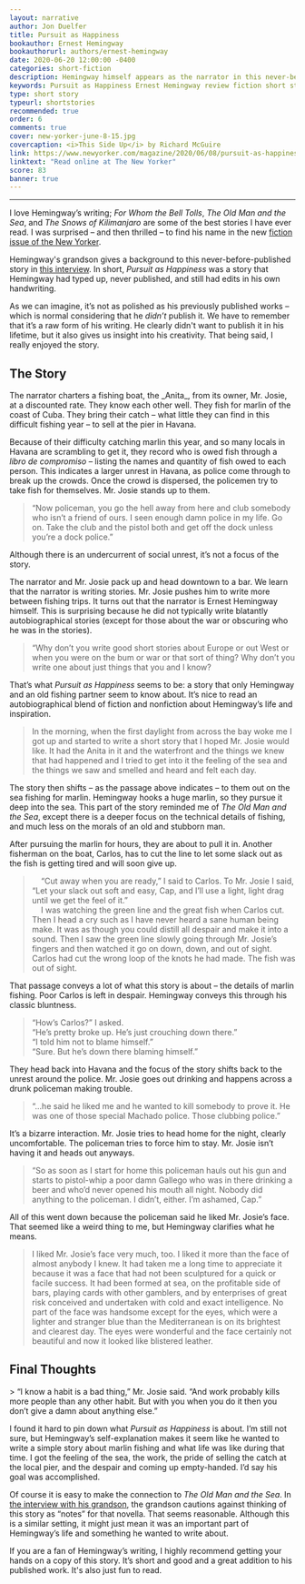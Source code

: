 ```yaml
---
layout: narrative
author: Jon Duelfer
title: Pursuit as Happiness
bookauthor: Ernest Hemingway
bookauthorurl: authors/ernest-hemingway
date: 2020-06-20 12:00:00 -0400
categories: short-fiction
description: Hemingway himself appears as the narrator in this never-before-published short story about marlin fishing off the coast of Cuba. He charters a fishing boat with an old acquaintance, Mr. Josie, and tries to reel in a huge marlin.
keywords: Pursuit as Happiness Ernest Hemingway review fiction short story the new yorker
type: short story
typeurl: shortstories
recommended: true
order: 6
comments: true
cover: new-yorker-june-8-15.jpg
covercaption: <i>This Side Up</i> by Richard McGuire
link: https://www.newyorker.com/magazine/2020/06/08/pursuit-as-happiness
linktext: "Read online at The New Yorker"
score: 83
banner: true
---
```

<hr/>

I love Hemingway’s writing; _For Whom the Bell Tolls_, _The Old Man and the Sea_, and _The Snows of Kilimanjaro_ are some of the best stories I have ever read. I was surprised – and then thrilled – to find his name in the new [fiction issue of the New Yorker](https://www.newyorker.com/magazine/2020/06/08).

Hemingway's grandson gives a background to this never-before-published story in [this interview](https://www.newyorker.com/books/this-week-in-fiction/ernest-hemingway-06-08-20). In short, _Pursuit as Happiness_ was a story that Hemingway had typed up, never published, and still had edits in his own handwriting.

As we can imagine, it’s not as polished as his previously published works – which is normal considering that he _didn’t_ publish it. We have to remember that it’s a raw form of his writing. He clearly didn't want to publish it in his lifetime, but it also gives us insight into his creativity. That being said, I really enjoyed the story.

<h2><strong>The Story</strong></h2>
The narrator charters a fishing boat, the _Anita_, from its owner, Mr. Josie, at a discounted rate. They know each other well. They fish for marlin of the coast of Cuba. They bring their catch – what little they can find in this difficult fishing year – to sell at the pier in Havana.

Because of their difficulty catching marlin this year, and so many locals in Havana are scrambling to get it, they record who is owed fish through a _libro de compromiso_ – listing the names and quantity of fish owed to each person. This indicates a larger unrest in Havana, as police come through to break up the crowds. Once the crowd is dispersed, the policemen try to take fish for themselves. Mr. Josie stands up to them.
> “Now policeman, you go the hell away from here and club somebody who isn’t a friend of ours. I seen enough damn police in my life. Go on. Take the club and the pistol both and get off the dock unless you’re a dock police.”

Although there is an undercurrent of social unrest, it’s not a focus of the story.

The narrator and Mr. Josie pack up and head downtown to a bar. We learn that the narrator is writing stories. Mr. Josie pushes him to write more between fishing trips. It turns out that the narrator is Ernest Hemingway himself. This is surprising because he did not typically write blatantly autobiographical stories (except for those about the war or obscuring who he was in the stories).
> “Why don’t you write good short stories about Europe or out West or when you were on the bum or war or that sort of thing? Why don’t you write one about just things that you and I know?

That’s what _Pursuit as Happiness_ seems to be: a story that only Hemingway and an old fishing partner seem to know about. It’s nice to read an autobiographical blend of fiction and nonfiction about Hemingway’s life and inspiration.
> In the morning, when the first daylight from across the bay woke me I got up and started to write a short story that I hoped Mr. Josie would like. It had the Anita in it and the waterfront and the things we knew that had happened and I tried to get into it the feeling of the sea and the things we saw and smelled and heard and felt each day.

The story then shifts – as the passage above indicates – to them out on the sea fishing for marlin. Hemingway hooks a huge marlin, so they pursue it deep into the sea. This part of the story reminded me of _The Old Man and the Sea_, except there is a deeper focus on the technical details of fishing, and much less on the morals of an old and stubborn man.

After pursuing the marlin for hours, they are about to pull it in. Another fisherman on the boat, Carlos, has to cut the line to let some slack out as the fish is getting tired and will soon give up.
> &nbsp;&nbsp;&nbsp;&nbsp;“Cut away when you are ready,” I said to Carlos. To Mr. Josie I said, “Let your slack out soft and easy, Cap, and I’ll use a light, light drag until we get the feel of it.”<br/>
&nbsp;&nbsp;&nbsp;&nbsp;I was watching the green line and the great fish when Carlos cut. Then I head a cry such as I have never heard a sane human being make. It was as though you could distill all despair and make it into a sound. Then I saw the green line slowly going through Mr. Josie’s fingers and then watched it go on down, down, and out of sight. Carlos had cut the wrong loop of the knots he had made. The fish was out of sight.

That passage conveys a lot of what this story is about – the details of marlin fishing. Poor Carlos is left in despair. Hemingway conveys this through his classic bluntness.
> “How’s Carlos?” I asked.<br/>
“He’s pretty broke up. He’s just crouching down there.”<br/>
“I told him not to blame himself.”<br/>
“Sure. But he’s down there blaming himself.”<br/>

They head back into Havana and the focus of the story shifts back to the unrest around the police. Mr. Josie goes out drinking and happens across a  drunk policeman making trouble.
> “...he said he liked me and he wanted to kill somebody to prove it. He was one of those special Machado police. Those clubbing police.”

It’s a bizarre interaction. Mr. Josie tries to head home for the night, clearly uncomfortable. The policeman tries to force him to stay. Mr. Josie isn’t having it and heads out anyways.
> “So as soon as I start for home this policeman hauls out his gun and starts to pistol-whip a poor damn Gallego who was in there drinking a beer and who’d never opened his mouth all night. Nobody did anything to the policeman. I didn’t, either. I’m ashamed, Cap.”

All of this went down because the policeman said he liked Mr. Josie’s face. That seemed like a weird thing to me, but Hemingway clarifies what he means.
> I liked Mr. Josie’s face very much, too. I liked it more than the face of almost anybody I knew. It had taken me a long time to appreciate it because it was a face that had not been sculptured for a quick or facile success. It had been formed at sea, on the profitable side of bars, playing cards with other gamblers, and by enterprises of great risk conceived and undertaken with cold and exact intelligence. No part of the face was handsome except for the eyes, which were a lighter and stranger blue than the Mediterranean is on its brightest and clearest day. The eyes were wonderful and the face certainly not beautiful and now it looked like blistered leather.

<h2><strong>Final Thoughts</strong></h2>
> “I know a habit is a bad thing,” Mr. Josie said. “And work probably kills more people than any other habit. But with you when you do it then you don’t give a damn about anything else.”

I found it hard to pin down what _Pursuit as Happiness_ is about. I’m still not sure, but Hemingway’s self-explanation makes it seem like he wanted to write a simple story about marlin fishing and what life was like during that time. I got the feeling of the sea, the work, the pride of selling the catch at the local pier, and the despair and coming up empty-handed. I’d say his goal was accomplished.

Of course it is easy to make the connection to _The Old Man and the Sea_. In [the interview with his grandson]( https://www.newyorker.com/books/this-week-in-fiction/ernest-hemingway-06-08-20), the grandson cautions against thinking of this story as “notes” for that novella. That seems reasonable. Although this is a similar setting, it might just mean it was an important part of Hemingway’s life and something he wanted to write about.

If you are a fan of Hemingway’s writing, I highly recommend getting your hands on a copy of this story. It’s short and good and a great addition to his published work. It's also just fun to read.